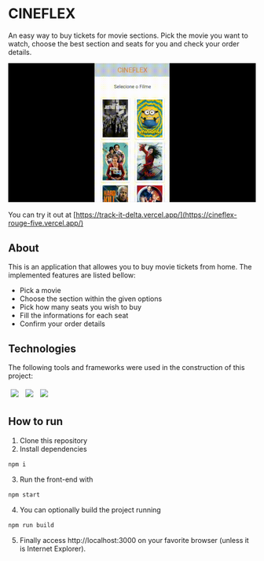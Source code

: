 # CINEFLEX

An easy way to buy tickets for movie sections. Pick the movie you want to watch, choose the best section and seats for you and check your order details.

<img src="/src/assets/cineflex-preview.gif" />

You can try it out at [https://track-it-delta.vercel.app/](https://cineflex-rouge-five.vercel.app/)

## About

This is an application that allowes you to buy movie tickets from home. The implemented features are listed bellow:

- Pick a movie
- Choose the section within the given options
- Pick how many seats you wish to buy
- Fill the informations for each seat
- Confirm your order details

## Technologies
The following tools and frameworks were used in the construction of this project:<br>
<p>
  <img style='margin: 5px;' src='https://img.shields.io/badge/axios%20-%2320232a.svg?&style=for-the-badge&color=informational'>
  <img style='margin: 5px;' src="https://img.shields.io/badge/react-app%20-%2320232a.svg?&style=for-the-badge&color=60ddf9&logo=react&logoColor=%2361DAFB"/>
  <img style='margin: 5px;' src="https://img.shields.io/badge/react_route%20-%2320232a.svg?&style=for-the-badge&logo=react&logoColor=%2361DAFB"/>
</p>

## How to run

1. Clone this repository
2. Install dependencies
```bash
npm i
```
3. Run the front-end with
```bash
npm start
```
4. You can optionally build the project running
```bash
npm run build
```
5. Finally access http://localhost:3000 on your favorite browser (unless it is Internet Explorer).
